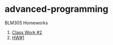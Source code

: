 # advanced-programming

BLM305 Homeworks

1. [Class Work #2](https://abdikmen.github.io/advanced-programming/Array%20Work.html)
2. [HW#1](https://abdikmen.github.io/advanced-programming/addcourse.html)
